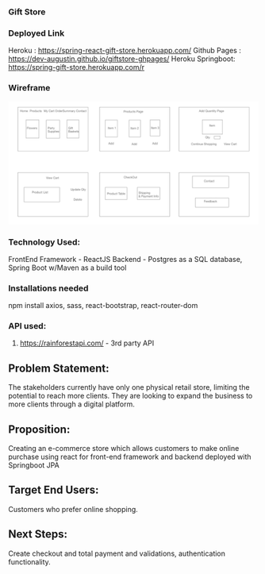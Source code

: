 ### Gift Store


### Deployed Link
Heroku : https://spring-react-gift-store.herokuapp.com/
Github Pages : https://dev-augustin.github.io/giftstore-ghpages/
Heroku Springboot: https://spring-gift-store.herokuapp.com/r

### Wireframe
![wireframe](https://github.com/dev-augustin/dev-augustin.github.io/blob/master/GiftStore/frontend/wireframe/GiftStore_Wireframe.png)

### Technology Used:
FrontEnd Framework - ReactJS
Backend - Postgres as a SQL database, Spring Boot w/Maven as a build tool

### Installations needed

npm install axios, sass, react-bootstrap, react-router-dom

### API used:
1. https://rainforestapi.com/ - 3rd party API


## Problem Statement:
The stakeholders currently have only one physical retail store, limiting the potential to reach more clients.
They are looking to expand the business to more clients through a digital platform.

## Proposition:
Creating an e-commerce store which allows customers to make online purchase using react for front-end framework and backend deployed with Springboot JPA

## Target End Users:
Customers who prefer online shopping.

## Next Steps:
Create checkout and total payment and validations, authentication functionality.
